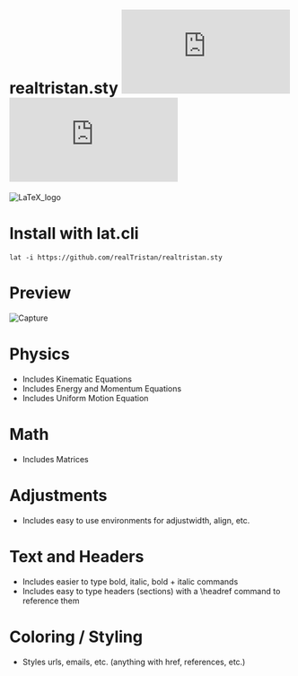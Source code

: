 # realtristan.sty ![Stars](https://img.shields.io/github/stars/realTristan/realtristan.sty?color=brightgreen) ![Watchers](https://img.shields.io/github/watchers/realTristan/realtristan.sty?label=Watchers)
![LaTeX_logo](https://user-images.githubusercontent.com/75189508/207668565-239cfe23-67e5-4357-8e7d-1b9b0bcf2c29.png)

# Install with lat.cli

```
lat -i https://github.com/realTristan/realtristan.sty
```

# Preview 
![Capture](https://user-images.githubusercontent.com/75189508/206884294-224af55c-b28c-4eaa-bf17-e8ffbf474fbd.PNG)

# Physics
- Includes Kinematic Equations
- Includes Energy and Momentum Equations
- Includes Uniform Motion Equation

# Math
- Includes Matrices

# Adjustments
- Includes easy to use environments for adjustwidth, align, etc.

# Text and Headers
- Includes easier to type bold, italic, bold + italic commands
- Includes easy to type headers (sections) with a \headref command to reference them

# Coloring / Styling
- Styles urls, emails, etc. (anything with href, references, etc.)
